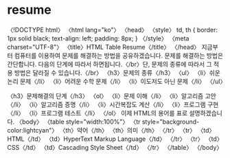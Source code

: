 # resume
〈!DOCTYPE html〉
〈html lang="ko"〉
〈head〉
〈style〉
td, th {
  border: 1px solid black;
  text-align: left;
  padding: 8px;
}
〈/style〉
    〈meta charset="UTF-8"〉
    〈title〉HTML Table Resume〈/title〉
〈/head〉
지금부터 컴퓨터를 이용하여 문제를 해결하는 방법을 공유하겠습니다. 문제를 해결하는 방법은 간단합니다. 다음의 단계에 따라서 하면됩니다.〈/br〉단, 문제의 종류에 따라서 그 적용 방법은 달라질 수 있습니다.〈/br〉
〈h3〉문제의 종류〈/h3〉
〈ul〉
      〈li〉쉬운 논리 문제〈/li〉
      〈li〉어려운 수학 문제〈/li〉
      〈li〉이도저도 아닌 문제〈/li〉
〈/ul〉

〈h3〉문제해결의 단계〈/h3〉
〈ol〉
      〈li〉문제 이해〈/li〉
      〈li〉알고리즘 고안〈/li〉
      〈li〉알고리즘 증명〈/li〉
      〈li〉시간복잡도 계산〈/li〉
      〈li〉프로그램 구현〈/li〉
      〈li〉프로그램 테스트〈/li〉
〈/ol〉
이제 HTML의 용어를 표로 설명하겠습니다.
〈body〉
〈table style="width:100%"〉
    〈tr style="background-color:lightcyan"〉
 〈th〉약어〈/th〉
 〈th〉의미〈/th〉
〈/tr〉
〈tr〉
〈td〉HTML〈/td〉
〈td〉HyperText Markup Language〈/td〉
〈/tr〉
〈tr〉
〈td〉CSS〈/td〉
〈td〉Cascading Style Sheet〈/td〉
〈/tr〉
〈/table〉
〈/body〉

